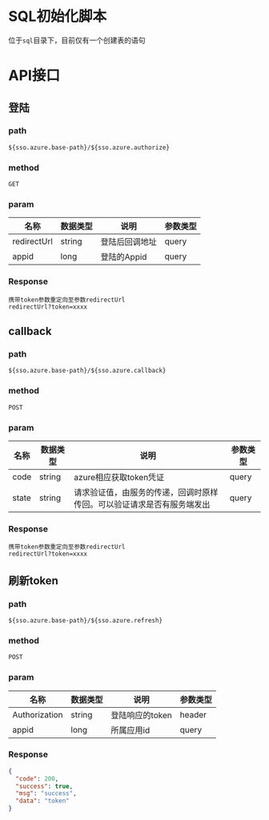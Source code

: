 # SQL初始化脚本

位于`sql`目录下，目前仅有一个创建表的语句

# API接口

## 登陆

### path

`${sso.azure.base-path}/${sso.azure.authorize}`

### method

`GET`

### param

| 名称          | 数据类型   | 说明       | 参数类型  |
|-------------|--------|----------|-------|
| redirectUrl | string | 登陆后回调地址  | query |
| appid       | long   | 登陆的Appid | query |

### Response

```
携带token参数重定向至参数redirectUrl
redirectUrl?token=xxxx
```

## callback

### path

`${sso.azure.base-path}/${sso.azure.callback}`

### method

`POST`

### param

| 名称    | 数据类型   | 说明                                  | 参数类型  |
|-------|--------|-------------------------------------|-------|
| code  | string | azure相应获取token凭证                    | query |
| state | string | 请求验证值，由服务的传递，回调时原样传回。可以验证请求是否有服务端发出 | query |

### Response

```
携带token参数重定向至参数redirectUrl
redirectUrl?token=xxxx
```

## 刷新token

### path

`${sso.azure.base-path}/${sso.azure.refresh}`

### method

`POST`

### param

| 名称            | 数据类型   | 说明         | 参数类型   |
|---------------|--------|------------|--------|
| Authorization | string | 登陆响应的token | header |
| appid         | long   | 所属应用id     | query  |

### Response

```json
{
  "code": 200,
  "success": true,
  "msg": "success",
  "data": "token"
}
```
